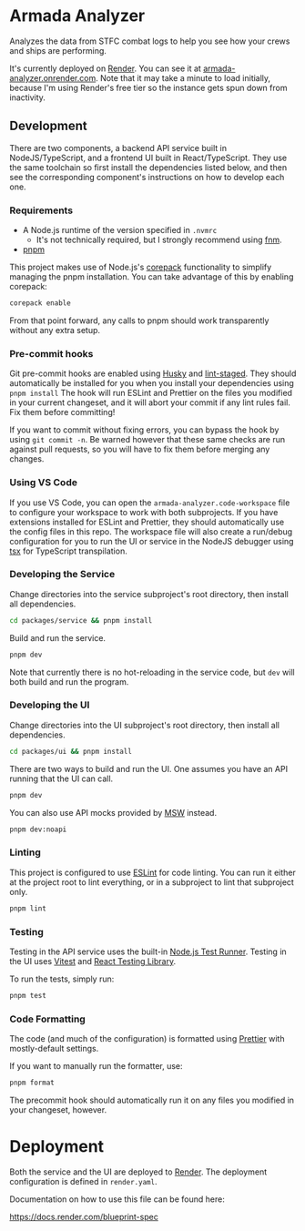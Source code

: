 # Armada Analyzer

Analyzes the data from STFC combat logs to help you see how your crews and ships
are performing.

It's currently deployed on [Render][1]. You can see it at
[armada-analyzer.onrender.com][2]. Note that it may take a minute to load
initially, because I'm using Render's free tier so the instance gets spun down
from inactivity.

## Development

There are two components, a backend API service built in NodeJS/TypeScript, and
a frontend UI built in React/TypeScript. They use the same toolchain so first
install the dependencies listed below, and then see the corresponding
component's instructions on how to develop each one.

### Requirements

- A Node.js runtime of the version specified in `.nvmrc`
  - It's not technically required, but I strongly recommend using
    [fnm](https://github.com/Schniz/fnm).
- [pnpm](https://pnpm.io)

This project makes use of Node.js's [corepack][5] functionality to simplify
managing the pnpm installation. You can take advantage of this by enabling
corepack:

```sh
corepack enable
```

From that point forward, any calls to pnpm should work transparently without any
extra setup.

### Pre-commit hooks

Git pre-commit hooks are enabled using [Husky][3] and [lint-staged][4]. They
should automatically be installed for you when you install your dependencies
using `pnpm install` The hook will run ESLint and Prettier on the files you
modified in your current changeset, and it will abort your commit if any lint
rules fail. Fix them before committing!

If you want to commit without fixing errors, you can bypass the hook by using
`git commit -n`. Be warned however that these same checks are run against pull
requests, so you will have to fix them before merging any changes.

### Using VS Code

If you use VS Code, you can open the `armada-analyzer.code-workspace` file to
configure your workspace to work with both subprojects. If you have extensions
installed for ESLint and Prettier, they should automatically use the config
files in this repo. The workspace file will also create a run/debug
configuration for you to run the UI or service in the NodeJS debugger using
[tsx](https://tsx.is/) for TypeScript transpilation.

### Developing the Service

Change directories into the service subproject's root directory, then install
all dependencies.

```sh
cd packages/service && pnpm install
```

Build and run the service.

```sh
pnpm dev
```

Note that currently there is no hot-reloading in the service code, but `dev`
will both build and run the program.

### Developing the UI

Change directories into the UI subproject's root directory, then install all
dependencies.

```sh
cd packages/ui && pnpm install
```

There are two ways to build and run the UI. One assumes you have an API running
that the UI can call.

```sh
pnpm dev
```

You can also use API mocks provided by [MSW](https://mswjs.io/) instead.

```sh
pnpm dev:noapi
```

### Linting

This project is configured to use [ESLint](https://eslint.org/) for code
linting. You can run it either at the project root to lint everything, or in a
subproject to lint that subproject only.

```sh
pnpm lint
```

### Testing

Testing in the API service uses the built-in [Node.js Test Runner][6]. Testing
in the UI uses [Vitest][7] and [React Testing Library][8].

To run the tests, simply run:

```sh
pnpm test
```

### Code Formatting

The code (and much of the configuration) is formatted using
[Prettier](https://prettier.io) with mostly-default settings.

If you want to manually run the formatter, use:

```sh
pnpm format
```

The precommit hook should automatically run it on any files you modified in your
changeset, however.

# Deployment

Both the service and the UI are deployed to [Render][1]. The deployment
configuration is defined in `render.yaml`.

Documentation on how to use this file can be found here:

https://docs.render.com/blueprint-spec

[1]: https://render.com/
[2]: https://armada-analyzer.onrender.com
[3]: https://typicode.github.io/husky/
[4]: https://github.com/lint-staged/lint-staged
[5]: https://nodejs.org/docs/latest-v22.x/api/corepack.html#corepack
[6]: https://nodejs.org/docs/latest-v22.x/api/test.html#test-runner
[7]: https://vitest.dev/
[8]: https://testing-library.com/docs/react-testing-library/intro
